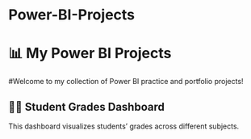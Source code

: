 # Power-BI-Projects
# 📊 My Power BI Projects

#Welcome to my collection of Power BI practice and portfolio projects!

## 🧑‍🎓 Student Grades Dashboard
This dashboard visualizes students’ grades across different subjects.

